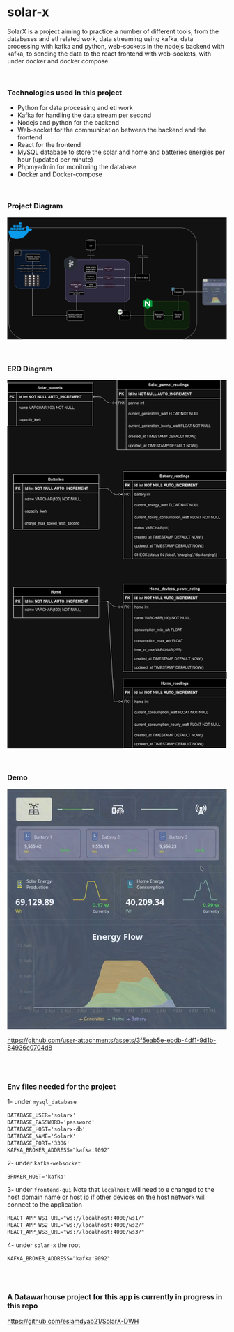 # solar-x
SolarX is a project aiming to practice a number of different tools, from the databases and etl related work, data streaming using kafka, data processing with kafka and python, web-sockets in the nodejs backend with kafka, to sending the data to the react frontend with web-sockets, with under docker and docker compose.

<br/>

### Technologies used in this project
- Python for data processing and etl work
- Kafka for handling the data stream per second
- Nodejs and python for the backend
- Web-socket for the communication between the backend and the frontend
- React for the frontend
- MySQL database to store the solar and home and batteries energies per hour (updated per minute)
- Phpmyadmin for monitoring the database
- Docker and Docker-compose

<br/>

### Project Diagram
![](images/solarx.drawio2.png)

<br/>

### ERD Diagram
![](images/erd-solarx.drawio.png)

<br/>

### Demo

![](images/frontend2.png)





https://github.com/user-attachments/assets/3f5eab5e-ebdb-4df1-9d1b-84936c0704d8


<br/>
<br/>

### Env files needed for the project

1- under `mysql_database`
```env
DATABASE_USER='solarx'
DATABASE_PASSWORD='password'
DATABASE_HOST='solarx-db'
DATABASE_NAME='SolarX'
DATABASE_PORT='3306'
KAFKA_BROKER_ADDRESS="kafka:9092" 
```


2- under `kafka-websocket`
```env
BROKER_HOST='kafka'
```


3- under `frontend-gui`
Note that `localhost` will need to e changed to the host domain name or host ip 
if other devices on the host network will connect to the application

```env
REACT_APP_WS1_URL="ws://localhost:4000/ws1/"
REACT_APP_WS2_URL="ws://localhost:4000/ws2/"
REACT_APP_WS3_URL="ws://localhost:4000/ws3/"
```

4- under `solar-x` the root
```env
KAFKA_BROKER_ADDRESS="kafka:9092"
```


<br/>
<br/>

### A Datawarhouse project for this app is currently in progress in this repo
https://github.com/eslamdyab21/SolarX-DWH